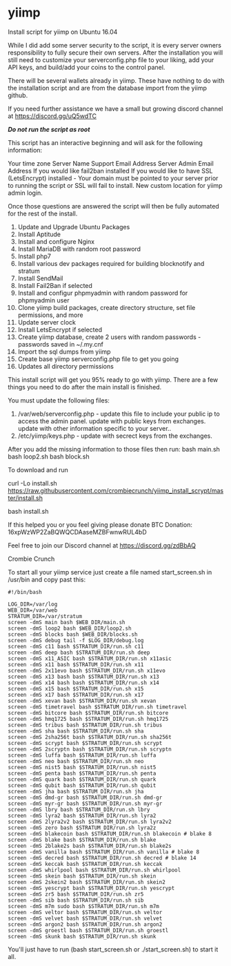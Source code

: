# yiimp
Install script for yiimp on Ubuntu 16.04

While I did add some server security to the script, it is every server owners responsibility to fully secure their own servers. After the installation you will still need to customize your serverconfig.php file to your liking, add your API keys, and build/add your coins to the control panel. 

There will be several wallets already in yiimp. These have nothing to do with the installation script and are from the database import from the yiimp github. 

If you need further assistance we have a small but growing discord channel at https://discord.gg/uQ5wdTC 

*****Do not run the script as root*****

This script has an interactive beginning and will ask for the following information:

Your time zone
Server Name 
Support Email Address
Server Admin Email Address
If you would like fail2ban installed
If you would like to have SSL (LetsEncrypt) installed - Your domain must be pointed to your server prior to running the script or SSL will fail to install. 
New custom location for yiimp admin login. 

Once those questions are answered the script will then be fully automated for the rest of the install. 

1. Update and Upgrade Ubuntu Packages
2. Install Aptitude
3. Install and configure Nginx
4. Install MariaDB with random root password
5. Install php7
6. Install various dev packages required for building blocknotify and stratum
7. Install SendMail
8. Install Fail2Ban if selected
9. Install and configur phpmyadmin with random password for phpmyadmin user
10. Clone yiimp build packages, create directory structure, set file permissions, and more
11. Update server clock
12. Install LetsEncrypt if selected
13. Create yiimp database, create 2 users with random passwords - passwords saved in ~/.my.cnf
14. Import the sql dumps from yiimp
15. Create base yiimp serverconfig.php file to get you going
16. Updates all directory permissions

This install script will get you 95% ready to go with yiimp. There are a few things you need to do after the main install is finished.

You must update the following files:

1. /var/web/serverconfig.php - update this file to include your public ip to access the admin panel. update with public keys from exchanges. update with other information specific to your server..
2. /etc/yiimp/keys.php - update with secrect keys from the exchanges. 

After you add the missing information to those files then run:
bash main.sh
bash loop2.sh
bash block.sh

To download and run 

curl -Lo install.sh https://raw.githubusercontent.com/crombiecrunch/yiimp_install_scrypt/master/install.sh

bash install.sh


If this helped you or you feel giving please donate BTC Donation: 16xpWzWP2ZaBQWQCDAaseMZBFwnwRUL4bD

Feel free to join our Discord channel at https://discord.gg/zdBbAQ

Crombie Crunch




To start all your yiimp service just create a file named start_screen.sh in /usr/bin and copy past this:

```sudo nano screen_start.sh
#!/bin/bash

LOG_DIR=/var/log
WEB_DIR=/var/web
STRATUM_DIR=/var/stratum
screen -dmS main bash $WEB_DIR/main.sh
screen -dmS loop2 bash $WEB_DIR/loop2.sh
screen -dmS blocks bash $WEB_DIR/blocks.sh
screen -dmS debug tail -f $LOG_DIR/debug.log
screen -dmS c11 bash $STRATUM_DIR/run.sh c11
screen -dmS deep bash $STRATUM_DIR/run.sh deep
screen -dmS x11_ASIC bash $STRATUM_DIR/run.sh x11asic
screen -dmS x11 bash $STRATUM_DIR/run.sh x11
screen -dmS 2x11evo bash $STRATUM_DIR/run.sh x11evo
screen -dmS x13 bash bash $STRATUM_DIR/run.sh x13
screen -dmS x14 bash bash $STRATUM_DIR/run.sh x14
screen -dmS x15 bash $STRATUM_DIR/run.sh x15
screen -dmS x17 bash $STRATUM_DIR/run.sh x17
screen -dmS xevan bash $STRATUM_DIR/run.sh xevan
screen -dmS timetravel bash $STRATUM_DIR/run.sh timetravel
screen -dmS bitcore bash $STRATUM_DIR/run.sh bitcore
screen -dmS hmq1725 bash $STRATUM_DIR/run.sh hmq1725
screen -dmS tribus bash $STRATUM_DIR/run.sh tribus
screen -dmS sha bash $STRATUM_DIR/run.sh sha
screen -dmS 2sha256t bash $STRATUM_DIR/run.sh sha256t
screen -dmS scrypt bash $STRATUM_DIR/run.sh scrypt
screen -dmS 2scryptn bash $STRATUM_DIR/run.sh scryptn
screen -dmS luffa bash $STRATUM_DIR/run.sh luffa
screen -dmS neo bash $STRATUM_DIR/run.sh neo
screen -dmS nist5 bash $STRATUM_DIR/run.sh nist5
screen -dmS penta bash $STRATUM_DIR/run.sh penta
screen -dmS quark bash $STRATUM_DIR/run.sh quark
screen -dmS qubit bash $STRATUM_DIR/run.sh qubit
screen -dmS jha bash $STRATUM_DIR/run.sh jha
screen -dmS dmd-gr bash $STRATUM_DIR/run.sh dmd-gr
screen -dmS myr-gr bash $STRATUM_DIR/run.sh myr-gr
screen -dmS lbry bash $STRATUM_DIR/run.sh lbry
screen -dmS lyra2 bash $STRATUM_DIR/run.sh lyra2
screen -dmS 2lyra2v2 bash $STRATUM_DIR/run.sh lyra2v2
screen -dmS zero bash $STRATUM_DIR/run.sh lyra2z
screen -dmS blakecoin bash $STRATUM_DIR/run.sh blakecoin # blake 8
screen -dmS blake bash $STRATUM_DIR/run.sh blake
screen -dmS 2blake2s bash $STRATUM_DIR/run.sh blake2s
screen -dmS vanilla bash $STRATUM_DIR/run.sh vanilla # blake 8
screen -dmS decred bash $STRATUM_DIR/run.sh decred # blake 14
screen -dmS keccak bash $STRATUM_DIR/run.sh keccak
screen -dmS whirlpool bash $STRATUM_DIR/run.sh whirlpool
screen -dmS skein bash $STRATUM_DIR/run.sh skein
screen -dmS 2skein2 bash $STRATUM_DIR/run.sh skein2
screen -dmS yescrypt bash $STRATUM_DIR/run.sh yescrypt
screen -dmS zr5 bash $STRATUM_DIR/run.sh zr5
screen -dmS sib bash $STRATUM_DIR/run.sh sib
screen -dmS m7m sudo bash $STRATUM_DIR/run.sh m7m
screen -dmS veltor bash $STRATUM_DIR/run.sh veltor
screen -dmS velvet bash $STRATUM_DIR/run.sh velvet
screen -dmS argon2 bash $STRATUM_DIR/run.sh argon2
screen -dmS groestl bash $STRATUM_DIR/run.sh groestl
screen -dmS skunk bash $STRATUM_DIR/run.sh skunk
```


You'll just have to run (bash start_screen.sh or ./start_screen.sh) to start it all.
